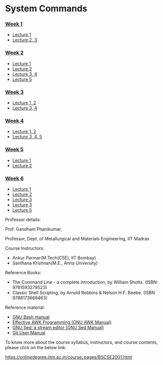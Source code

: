 # System Commands

### [Week 1](/Week-1)

* [Lecture 1](/Week-1/Lecture1.md)
* [Lecture 2, 3](/Week-1/Lecture2-3.md)

### [Week 2](/Week-2)

* [Lecture 1](/Week-2/Lecture1.md)
* [Lecture 2](/Week-2/Lecture2.md)
* [Lecture 3, 4](/Week-2/Lecture3-4.md)
* [Lecture 5](/Week-2/Lecture5.md)

### [Week 3](/Week-3)

* [Lecture 1, 2](/Week-3/Lecture1-2.md)
* [Lecture 3, 4](/Week-3/Lecture3-4.md)

### [Week 4](/Week-4)

* [Lecture 1, 2](/Week-4/Lecture1-2.md)
* [Lecture 3, 4, 5](/Week-4/Lecture3-5.md)

### [Week 5](/Week-5)

* [Lecture 1](/Week-5/Lecture1.md)
* [Lecture 2](/Week-5/Lecture2.md)

### [Week 6](/Week-6)

* [Lecture 1](/Week-6/Lecture1.md)
* [Lecture 2](/Week-6/Lecture2.md)
* [Lecture 3](/Week-6/Lecture3.md)
* [Lecture 3](/Week-6/Lecture3.md)
* [Lecture 5](/Week-6/Lecture5.md)

Professor details:

Prof. Gandham Phanikumar,

Professor, Dept. of Metallurgical and Materials Engineering, IIT Madras

Course Instructors:

* Ankur Parmar(M.Tech(CSE), IIT Bombay)
* Santhana Krishnan(M.E., Anna University)

Reference Books:

* The Command Line - a complete introduction, by William Shotts. (ISBN: 9781593279523)
* Classic Shell Scripting, by Arnold Robbins & Nelson H.F. Beebe. (ISBN 9788173668463)

Reference material:

* [GNU Bash manual](https://www.gnu.org/software/bash/manual/)
* [Effective AWK Programming (GNU AWK Manual)](https://www.gnu.org/software/gawk/manual/)
* [GNU Sed: a stream editor (GNU Sed Manual)](https://www.gnu.org/software/sed/manual/)
* [Git User Manual](https://git-scm.com/docs/user-manual)

To know more about the course syllabus, instructors, and course contents, please click on the below link:

https://onlinedegree.iitm.ac.in/course_pages/BSCSE2001.html
